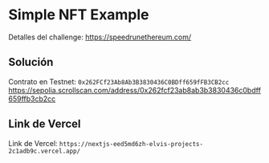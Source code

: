 # Simple NFT Example

Detalles del challenge: https://speedrunethereum.com/

## Solución

Contrato en Testnet: `0x262FCf23Ab8Ab3B3830436C0BDff659fFB3CB2cc`
https://sepolia.scrollscan.com/address/0x262fcf23ab8ab3b3830436c0bdff659ffb3cb2cc
## Link de Vercel

Link de Vercel: `https://nextjs-eed5md6zh-elvis-projects-2c1adb9c.vercel.app/`
